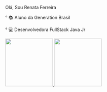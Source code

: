    Olá,  Sou Renata Ferreira

°  📚 Aluno da Generation Brasil

°  💻 Desenvolvedora FullStack Java Jr

  <a href="https://github.com/reborsolli">
  <img height="150em" src="https://github-readme-stats.vercel.app/api?username=reborsolli&show_icons=true&theme=dark&include_all_commits=true&count_private=true"/>
  <img height="150em" src="https://github-readme-stats.vercel.app/api/top-langs/?username=reborsolli&layout=compact&langs_count=7&theme=dark"/>
</div> <div style="display: inline_block"><br>


